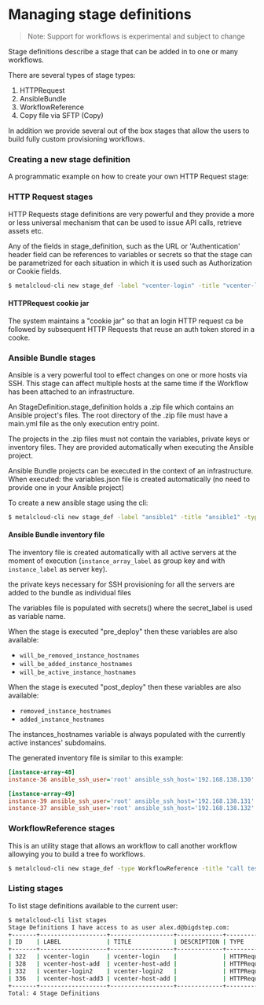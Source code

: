# Managing stage definitions

>Note: Support for workflows is experimental and subject to change

Stage definitions describe a stage that can be added in to one or many workflows.

There are several types of stage types:

1. HTTPRequest
2. AnsibleBundle
3. WorkflowReference
4. Copy file via SFTP (Copy)


In addition we provide several out of the box stages that allow the users to build fully custom provisioning workflows.


### Creating a new stage definition

A programmatic example on how to create your own HTTP Request stage:


### HTTP Request stages

HTTP Requests stage definitions are very powerful and they provide a more or less universal mechanism that can be used to issue API calls, retrieve assets etc.

Any of the fields in stage_definition, such as the URL or 'Authentication' header field can be references to variables or secrets so that the stage can be parametrized for each situation in which it is used such as Authorization or Cookie fields.

```bash
$ metalcloud-cli new stage_def -label "vcenter-login" -title "vcenter-login" -type "HTTPRequest" -http_request_method GET -http_request_url='{{vcenter}}/rest/com/vmware/cis/session' -vars "vcenter"
```

#### HTTPRequest cookie jar

The system maintains a "cookie jar" so that an login HTTP request ca be followed by subsequent HTTP Requests that reuse an auth token stored in a cooke.




### Ansible Bundle stages

Ansible is a very powerful tool to effect changes on one or more hosts via SSH. This stage can affect multiple hosts at the same time if the Workflow has been attached to an infrastructure.

An StageDefinition.stage_definition holds a .zip file which contains an Ansible project's files. The root directory of the .zip file must have a main.yml file as the only execution entry point.

The projects in the .zip files must not contain the variables, private keys or inventory files. They are provided automatically when executing the Ansible project.

Ansible Bundle projects can be executed in the context of an infrastructure. 
When executed:
the variables.json file is created automatically (no need to provide one in your Ansible project)

To create a new ansible stage using the cli:
```bash
$ metalcloud-cli new stage_def -label "ansible1" -title "ansible1" -type "AnsibleBundle" -ansible_bundle_filename "/test/bundle1.zip"
```
 
#### Ansible Bundle inventory file 
The inventory file is created automatically with all active servers at the moment of execution (`instance_array_label` as group key and with `instance_label` as server key).
 
the private keys necessary for SSH provisioning for all the servers are added to the bundle as individual files


The variables file is populated with secrets() where the secret_label is used as variable name.

When the stage is executed "pre_deploy" then these variables are also available:
* `will_be_removed_instance_hostnames`
* `will_be_added_instance_hostnames`
* `will_be_active_instance_hostnames`


When the stage is executed "post_deploy" then these variables are also available:
* `removed_instance_hostnames`
* `added_instance_hostnames`


The instances_hostnames variable is always populated with the currently active instances' subdomains.


The generated inventory file is similar to this example:
```ini
[instance-array-48]
instance-36	ansible_ssh_user='root' ansible_ssh_host='192.168.138.130' ansible_ssh_private_key_file='instance-36.bigstep.local.io.private.key' host_fqdn='instance-36.bigstep.local.io' instance_ipv4='192.168.138.130' instance_ipv4_cidr='192.168.138.130/30' instance_ipv4_subnet_mask='255.255.255.252' instance_subdomain_permanent='instance-36.bigstep.local.io' 

[instance-array-49]
instance-39	ansible_ssh_user='root' ansible_ssh_host='192.168.138.131' ansible_ssh_private_key_file='instance-39.bigstep.local.io.private.key' host_fqdn='instance-39.bigstep.local.io' instance_ipv4='192.168.138.131' instance_ipv4_cidr='192.168.138.130/30' instance_ipv4_subnet_mask='255.255.255.252' instance_subdomain_permanent='instance-39.bigstep.local.io' 
instance-37	ansible_ssh_user='root' ansible_ssh_host='192.168.138.132' ansible_ssh_private_key_file='instance-37.bigstep.local.io.private.key' host_fqdn='instance-37.bigstep.local.io' instance_ipv4='192.168.138.132' instance_ipv4_cidr='192.168.138.130/30' instance_ipv4_subnet_mask='255.255.255.252' instance_subdomain_permanent='instance-37.bigstep.local.io' 
```

### WorkflowReference stages

This is an utility stage that allows an workflow to call another workflow allowying you to build a tree fo workflows.

```bash
$ metalcloud-cli new stage_def -type WorkflowReference -title "call test workflow" -label callwf1 -workflow test
```

### Listing stages
To list stage definitions available to the current user:
```bash
$ metalcloud-cli list stages
Stage Definitions I have access to as user alex.d@bigdstep.com:
+-------+-------------------+------------------+-------------+-------------+-----------------------------------------------------+----------------------------------------------------------------+----------------------+----------------------+
| ID    | LABEL             | TITLE            | DESCRIPTION | TYPE        | VARS_REQUIRED                                       | DEF.                                                           | CREATED              | UPDATED              |
+-------+-------------------+------------------+-------------+-------------+-----------------------------------------------------+----------------------------------------------------------------+----------------------+----------------------+
| 322   | vcenter-login     | vcenter-login    |             | HTTPRequest | vcenter                                             | HTTP Request URI: {{vcenter}}/rest/com/vmware/cis/session     | 2020-01-31T15:26:03Z | 2020-01-31T15:26:03Z |
| 328   | vcenter-host-add  | vcenter-host-add |             | HTTPRequest | vcenter,vcenter_creds,vmware_ipv4_0                 | HTTP Request URI: {{vcenter}}/rest/vcenter/host               | 2020-01-31T16:19:35Z | 2020-01-31T16:19:35Z |
| 332   | vcenter-login2    | vcenter-login2   |             | HTTPRequest | vcenterhost                                         | HTTP Request URI: {{vcenterhost}}/rest/com/vmware/cis/session | 2020-01-31T17:52:59Z | 2020-01-31T17:52:59Z |
| 336   | vcenter-host-add3 | vcenter-host-add |             | HTTPRequest | vcenterhost,vcenter_creds2,vmware_ipv4__address_0_0 | HTTP Request URI: {{vcenter}}/rest/vcenter/host               | 2020-01-31T18:14:01Z | 2020-01-31T18:14:01Z |
+-------+-------------------+------------------+-------------+-------------+-----------------------------------------------------+----------------------------------------------------------------+----------------------+----------------------+
Total: 4 Stage Definitions
```
